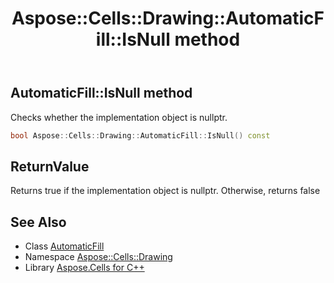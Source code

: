 ﻿---
title: Aspose::Cells::Drawing::AutomaticFill::IsNull method
linktitle: IsNull
second_title: Aspose.Cells for C++ API Reference
description: 'Aspose::Cells::Drawing::AutomaticFill::IsNull method. Checks whether the implementation object is nullptr in C++.'
type: docs
weight: 500
url: /cpp/aspose.cells.drawing/automaticfill/isnull/
---
## AutomaticFill::IsNull method


Checks whether the implementation object is nullptr.

```cpp
bool Aspose::Cells::Drawing::AutomaticFill::IsNull() const
```


## ReturnValue

Returns true if the implementation object is nullptr. Otherwise, returns false

## See Also

* Class [AutomaticFill](../)
* Namespace [Aspose::Cells::Drawing](../../)
* Library [Aspose.Cells for C++](../../../)
